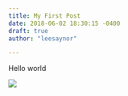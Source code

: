 ```yaml
---
title: My First Post
date: 2018-06-02 18:30:15 -0400
draft: true
author: "leesaynor"

---
```

Hello world

![](/uploads/2017-09-10_SkyGIY-logo.png)